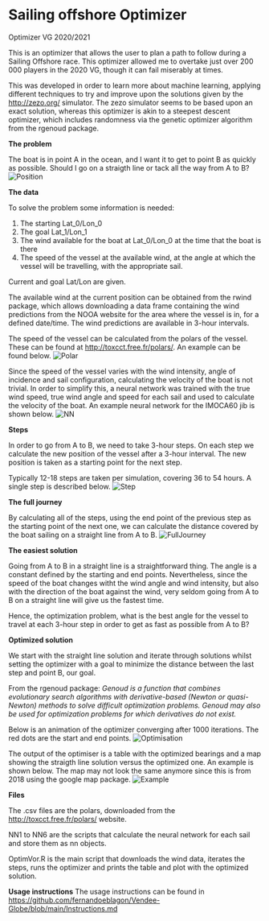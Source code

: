 # Sailing offshore Optimizer
Optimizer VG 2020/2021

This is an optimizer that allows the user to plan a path to follow during a Sailing Offshore race. This optimizer allowed me to overtake just over 200 000 players in the 2020 VG, though it can fail miserably at times.

This was developed in order to learn more about machine learning, applying different techniques to try and improve upon the solutions given by the http://zezo.org/ simulator. The zezo simulator seems to be based upon an exact solution, whereas this optimizer is akin to a steepest descent optimizer, which includes randomness via the genetic optimizer algorithm from the rgenoud package.

__The problem__

The boat is in point A in the ocean, and I want it to get to point B as quickly as possible. Should I go on a straigth line or tack all the way from A to B?
![Position](https://github.com/fernandoeblagon/Vendee-Globe/blob/main/Position.png)

__The data__

To solve the problem some information is needed:
   1. The starting Lat_0/Lon_0
   2. The goal Lat_1/Lon_1
   3. The wind available for the boat at Lat_0/Lon_0 at the time that the boat is there
   4. The speed of the vessel at the available wind, at the angle at which the vessel will be travelling, with the appropriate sail.

Current and goal Lat/Lon are given.

The available wind at the current position can be obtained from the rwind package, which allows downloading a data frame containing the wind predictions from the NOOA website for the area where the vessel is in, for a defined date/time. The wind predictions are available in 3-hour intervals.

The speed of the vessel can be calculated from the polars of the vessel. These can be found at http://toxcct.free.fr/polars/. An example can be found below.
![Polar](https://github.com/fernandoeblagon/VOR/blob/main/Polar.png)

Since the speed of the vessel varies with the wind intensity, angle of incidence and sail configuration, calculating the velocity of the boat is not trivial. In order to simplify this, a neural network was trained with the true wind speed, true wind angle and speed for each sail and used to calculate the velocity of the boat. An example neural network for the IMOCA60 jib is shown below.
![NN](https://github.com/fernandoeblagon/VOR/blob/main/nnVorJib.png)

__Steps__

In order to go from A to B, we need to take 3-hour steps. On each step we calculate the new position of the vessel after a 3-hour interval. The new position is taken as a starting point for the next step.

Typically 12-18 steps are taken per simulation, covering 36 to 54 hours. A single step is described below.
![Step](https://github.com/fernandoeblagon/VOR/blob/main/Step.png)

__The full journey__

By calculating all of the steps, using the end point of the previous step as the starting point of the next one, we can calculate the distance covered by the boat sailing on a straight line from A to B.
![FullJourney](https://github.com/fernandoeblagon/VOR/blob/main/FullJourney.png)

__The easiest solution__

Going from A to B in a straight line is a straightforward thing. The angle is a constant defined by the starting and end points. Nevertheless, since the speed of the boat changes witht the wind angle and wind intensity, but also with the direction of the boat against the wind, very seldom going from A to B on a straight line will give us the fastest time. 

Hence, the optimization problem, what is the best angle for the vessel to travel at each 3-hour step in order to get as fast as possible from A to B?

__Optimized solution__

We start with the straight line solution and iterate through solutions whilst setting the optimizer with a goal to minimize the distance between the last step and point B, our goal. 

From the rgenoud package:
_Genoud is a function that combines evolutionary search algorithms with derivative-based (Newton
or quasi-Newton) methods to solve difficult optimization problems. Genoud may also be used for
optimization problems for which derivatives do not exist._

Below is an animation of the optimizer converging after 1000 iterations. The red dots are the start and end points.
![Optimisation](https://github.com/fernandoeblagon/VOR/blob/main/5bfs1k.gif)

The output of the optimiser is a table with the optimized bearings and a map showing the straigth line solution versus the optimized one. An example is shown below. The map may not look the same anymore since this is from 2018 using the google map package.
![Example](https://github.com/fernandoeblagon/VOR/blob/main/Example.png)

__Files__

The .csv files are the polars, downloaded from the http://toxcct.free.fr/polars/ website.

NN1 to NN6 are the scripts that calculate the neural network for each sail and store them as nn objects.

OptimVor.R is the main script that downloads the wind data, iterates the steps, runs the optimizer and prints the table and plot with the optimized solution.

__Usage instructions__
The usage instructions can be found in https://github.com/fernandoeblagon/Vendee-Globe/blob/main/Instructions.md
